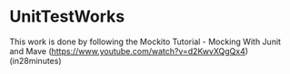 # UnitTestWorks
This work is done by following the Mockito Tutorial - Mocking With Junit and Mave (https://www.youtube.com/watch?v=d2KwvXQgQx4) 
(in28minutes)
